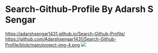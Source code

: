 # Search-Github-Profile By Adarsh S Sengar
https://adarshsengar1431.github.io/Search-Github-Profile/
https://github.com/Adarshsengar1431/Search-Github-Profile/blob/main/project-img-4.png
<a href="https://github.com/Adarshsengar1431/Search-Github-Profile/blob/main/project-img-4.png"><img src="[https://github.com/Adarshsengar1431/Password-Generator/blob/main/project-Img-5.png](https://github.com/Adarshsengar1431/Search-Github-Profile/blob/main/project-img-4.png"></a>
